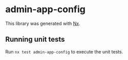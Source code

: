 # admin-app-config

This library was generated with [Nx](https://nx.dev).

## Running unit tests

Run `nx test admin-app-config` to execute the unit tests.
